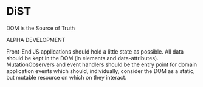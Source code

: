 # DiST
DOM is the Source of Truth

ALPHA DEVELOPMENT

Front-End JS applications should hold a little state as possible. All data should be kept in the DOM (in elements and data-attributes). MutationObservers and event handlers should be the entry point for domain application events which should, individually, consider the DOM as a static, but mutable resource on which on they interact.
